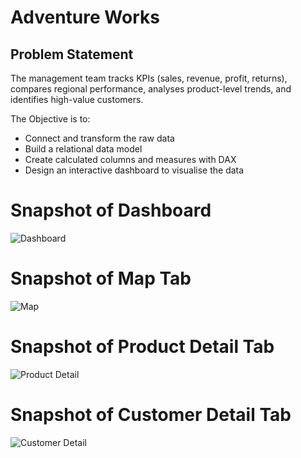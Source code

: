 # Adventure Works


## Problem Statement
The management team tracks KPIs (sales, revenue, profit, returns), compares
regional performance, analyses product-level trends, and identifies high-value customers.

The Objective is to:
- Connect and transform the raw data
- Build a relational data model
- Create calculated columns and measures with DAX
- Design an interactive dashboard to visualise the data


# Snapshot of Dashboard
![Dashboard](https://github.com/user-attachments/assets/64b0384b-259f-4f33-a001-63b056d7b7da)

# Snapshot of Map Tab
![Map](https://github.com/user-attachments/assets/1411c495-ddc7-4790-b641-f511fb43c266)

# Snapshot of Product Detail Tab
![Product Detail](https://github.com/user-attachments/assets/e85120ee-0f97-4f57-a33a-8221bf11490c)

# Snapshot of Customer Detail Tab
![Customer Detail](https://github.com/user-attachments/assets/01073d47-6489-42ac-9773-c08310928d8c)

